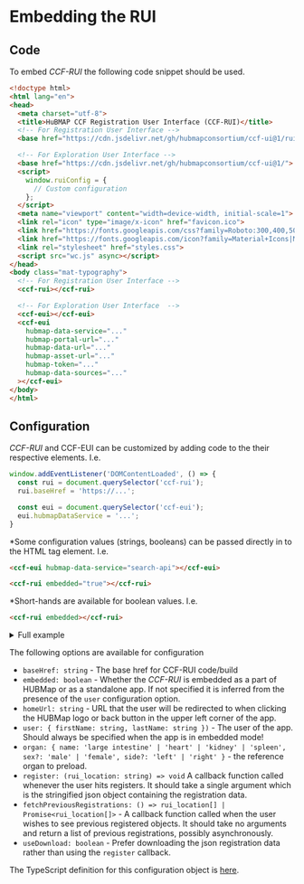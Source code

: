 # Embedding the RUI

## Code

To embed *CCF-RUI* the following code snippet should be used.

```html
<!doctype html>
<html lang="en">
<head>
  <meta charset="utf-8">
  <title>HuBMAP CCF Registration User Interface (CCF-RUI)</title>
  <!-- For Registration User Interface -->
  <base href="https://cdn.jsdelivr.net/gh/hubmapconsortium/ccf-ui@1/rui/">

  <!-- For Exploration User Interface -->
  <base href="https://cdn.jsdelivr.net/gh/hubmapconsortium/ccf-ui@1/">
  <script>
    window.ruiConfig = {
      // Custom configuration
    };
  </script>
  <meta name="viewport" content="width=device-width, initial-scale=1">
  <link rel="icon" type="image/x-icon" href="favicon.ico">
  <link href="https://fonts.googleapis.com/css?family=Roboto:300,400,500&amp;display=swap" rel="stylesheet">
  <link href="https://fonts.googleapis.com/icon?family=Material+Icons|Material+Icons+Sharp" rel="stylesheet">
  <link rel="stylesheet" href="styles.css">
  <script src="wc.js" async></script>
</head>
<body class="mat-typography">
  <!-- For Registration User Interface -->
  <ccf-rui></ccf-rui>

  <!-- For Exploration User Interface  -->
  <ccf-eui></ccf-eui>
  <ccf-eui
    hubmap-data-service="..."
    hubmap-portal-url="..."
    hubmap-data-url="..."
    hubmap-asset-url="..."
    hubmap-token="..."
    hubmap-data-sources="..."
  ></ccf-eui>
</body>
</html>
```

## Configuration

*CCF-RUI* and CCF-EUI can be customized by adding code to the their respective elements. I.e.

```js
window.addEventListener('DOMContentLoaded', () => {
  const rui = document.querySelector('ccf-rui');
  rui.baseHref = 'https://...';

  const eui = document.querySelector('ccf-eui');
  eui.hubmapDataService = '...';
}
```

*Some configuration values (strings, booleans) can be passed directly in to the HTML tag element. I.e.

```html
<ccf-eui hubmap-data-service="search-api"></ccf-eui>

<ccf-rui embedded="true"></ccf-rui>
````

*Short-hands are available for boolean values. I.e.

```html
<ccf-rui embedded></ccf-rui>
````

<details>
<summary>Full example</summary>
<pre>
const sampleRegistration = {
  "@context": "https://hubmapconsortium.github.io/hubmap-ontology/ccf-context.jsonld",
  "@id": "http://purl.org/ccf/0.5/06b79119-0e5c-4a46-b7cb-57674ae4f1d8",
  "@type": "SpatialEntity",
  "creator": "Jane Doe",
  "creator_first_name": "Jane",
  "creator_last_name": "Doe",
  "creation_date": "2020-10-21T12:47:39.395Z",
  "ccf_annotations": [
    "http://purl.obolibrary.org/obo/UBERON_0002015"
  ],
  "x_dimension": 16,
  "y_dimension": 12,
  "z_dimension": 14,
  "dimension_units": "millimeter",
  "placement": {
    "@context": "https://hubmapconsortium.github.io/hubmap-ontology/ccf-context.jsonld",
    "@id": "http://purl.org/ccf/1.5/06b79119-0e5c-4a46-b7cb-57674ae4f1d8_placement",
    "@type": "SpatialPlacement",
    "target": "http://purl.org/ccf/latest/ccf.owl#VHFLeftKidney",
    "placement_date": "2020-10-21T12:47:39.395Z",
    "x_scaling": 1,
    "y_scaling": 1,
    "z_scaling": 1,
    "scaling_units": "ratio",
    "x_rotation": 10,
    "y_rotation": 20,
    "z_rotation": 30,
    "rotation_order": "XYZ",
    "rotation_units": "degree",
    "x_translation": 65.26981611431557,
    "y_translation": 92.62797485858627,
    "z_translation": 55.78799389710078,
    "translation_units": "millimeter"
  }
};
window.addEventListener('DOMContentLoaded', () => {
  const rui = document.querySelector('ccf-rui');
  rui.baseHref = 'https://cdn.jsdelivr.net/gh/hubmapconsortium/ccf-ui@staging/rui/';
  rui.embedded = true;
  rui.useDownload = true;
  rui.user = {firstName: 'Jane', lastName: 'Doe'};
  rui.organ = { name: 'kidney', side: 'left', sex: 'female' };
  rui.editRegistration = sampleRegistration;
  rui.register = (data) => {
    prompt('Copy the JSON code to clipboard', data);
  };
  rui.fetchPreviousRegistrations = () => {
    return Promise.resolve([sampleRegistration]);
  };
  rui.cancelRegistration = () => {
    window.location.href = 'https://ingest.hubmapconsortium.org/'
  };
});
</pre>
</details>

The following options are available for configuration

- `baseHref: string` - The base href for CCF-RUI code/build
- `embedded: boolean` - Whether the *CCF-RUI* is embedded as a part of HUBMap or as a standalone app. If not specified it is inferred from the presence of the `user` configuration option.
- `homeUrl: string` - URL that the user will be redirected to when clicking the HUBMap logo or back button in the upper left corner of the app.
- `user: { firstName: string, lastName: string })` - The user of the app. Should always be specified when the app is in embedded mode!
- `organ: { name: 'large intestine' | 'heart' | 'kidney' | 'spleen', sex?: 'male' | 'female', side?: 'left' | 'right' }` - the reference organ to preload.
- `register: (rui_location: string) => void` A callback function called whenever the user hits registers. It should take a single argument which is the stringified json object containing the registration data.
- `fetchPreviousRegistrations: () => rui_location[] | Promise<rui_location[]>` - A callback function called when the user wishes to see previous registered objects. It should take no arguments and return a list of previous registrations, possibly asynchronously.
- `useDownload: boolean` - Prefer downloading the json registration data rather than using the `register` callback.

The TypeScript definition for this configuration object is [here](projects/ccf-rui/src/app/core/services/config/config.ts).
